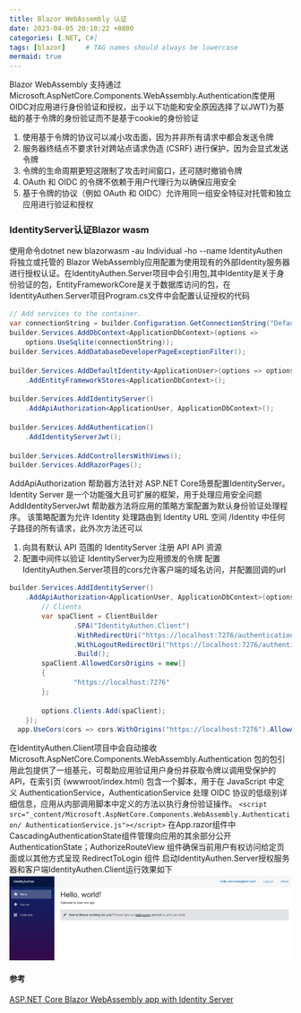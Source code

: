 ```yaml
---
title: Blazor WebAssembly 认证
date: 2023-04-05 20:10:22 +0800
categories: [.NET, C#]
tags: [blazor]     # TAG names should always be lowercase
mermaid: true
---
```

Blazor WebAssembly 支持通过Microsoft.AspNetCore.Components.WebAssembly.Authentication库使用OIDC对应用进行身份验证和授权，出于以下功能和安全原因选择了以JWT)为基础的基于令牌的身份验证而不是基于cookie的身份验证
1. 使用基于令牌的协议可以减小攻击面，因为并非所有请求中都会发送令牌
2. 服务器终结点不要求针对跨站点请求伪造 (CSRF) 进行保护，因为会显式发送令牌
3. 令牌的生命周期更短这限制了攻击时间窗口，还可随时撤销令牌
4. OAuth 和 OIDC 的令牌不依赖于用户代理行为以确保应用安全
5. 基于令牌的协议（例如 OAuth 和 OIDC）允许用同一组安全特征对托管和独立应用进行验证和授权

### IdentityServer认证Blazor wasm
使用命令dotnet new blazorwasm -au Individual -ho --name IdentityAuthen 将独立或托管的 Blazor WebAssembly应用配置为使用现有的外部Identity服务器进行授权认证。在IdentityAuthen.Server项目中会引用包,其中Identity是关于身份验证的包，EntityFrameworkCore是关于数据库访问的包，在IdentityAuthen.Server项目Program.cs文件中会配置认证授权的代码
```C#
// Add services to the container.
var connectionString = builder.Configuration.GetConnectionString("DefaultConnection");
builder.Services.AddDbContext<ApplicationDbContext>(options =>
    options.UseSqlite(connectionString));
builder.Services.AddDatabaseDeveloperPageExceptionFilter();

builder.Services.AddDefaultIdentity<ApplicationUser>(options => options.SignIn.RequireConfirmedAccount = true)
    .AddEntityFrameworkStores<ApplicationDbContext>();

builder.Services.AddIdentityServer()
    .AddApiAuthorization<ApplicationUser, ApplicationDbContext>();

builder.Services.AddAuthentication()
    .AddIdentityServerJwt();

builder.Services.AddControllersWithViews();
builder.Services.AddRazorPages();
```
AddApiAuthorization 帮助器方法针对 ASP.NET Core场景配置IdentityServer。 Identity Server 是一个功能强大且可扩展的框架，用于处理应用安全问题 AddIdentityServerJwt 帮助器方法将应用的策略方案配置为默认身份验证处理程序。 该策略配置为允许 Identity 处理路由到 Identity URL 空间 /Identity 中任何子路径的所有请求，此外次方法还可以

1. 向具有默认 API 范围的 IdentityServer 注册 API API 资源
2. 配置中间件以验证 IdentityServer为应用颁发的令牌
配置IdentityAuthen.Server项目的cors允许客户端的域名访问，并配置回调的url
```C#
builder.Services.AddIdentityServer()
	.AddApiAuthorization<ApplicationUser, ApplicationDbContext>(options => {
		// Clients
		var spaClient = ClientBuilder
				.SPA("IdentityAuthen.Client")
				.WithRedirectUri("https://localhost:7276/authentication/login-callback")
				.WithLogoutRedirectUri("https://localhost:7276/authentication/logged-out")
				.Build();
		spaClient.AllowedCorsOrigins = new[]
		{
				"https://localhost:7276"
		};

		options.Clients.Add(spaClient);
	});
  app.UseCors(cors => cors.WithOrigins("https://localhost:7276").AllowAnyMethod().AllowAnyHeader().AllowCredentials());
```
在IdentityAuthen.Client项目中会自动接收 Microsoft.AspNetCore.Components.WebAssembly.Authentication 包的包引用此包提供了一组基元，可帮助应用验证用户身份并获取令牌以调用受保护的API，在索引页 (wwwroot/index.html) 包含一个脚本，用于在 JavaScript 中定义 AuthenticationService，AuthenticationService 处理 OIDC 协议的低级别详细信息，应用从内部调用脚本中定义的方法以执行身份验证操作。
`<script src="_content/Microsoft.AspNetCore.Components.WebAssembly.Authentication/
    AuthenticationService.js"></script>`
在App.razor组件中CascadingAuthenticationState组件管理向应用的其余部分公开AuthenticationState；AuthorizeRouteView 组件确保当前用户有权访问给定页面或以其他方式呈现 RedirectToLogin 组件 启动IdentityAuthen.Server授权服务器和客户端IdentityAuthen.Client运行效果如下
![blazor-identityserver-authorize](../assets/img/blazor-identityserver-authorize.png)
#### 参考
[ASP.NET Core Blazor WebAssembly app with Identity Server](https://docs.microsoft.com/en-us/aspnet/core/blazor/security/webassembly/hosted-with-identity-server)
